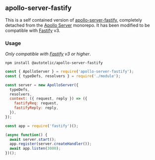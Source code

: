 ## apollo-server-fastify

This is a self contained version of [apollo-server-fastify], completely detached from the [Apollo Server] monorepo. It has been modified to be compatible with [Fastify] v3.

### Usage

_*Only compatible with [Fastify] v3 or higher*_.

```shell
npm install @autotelic/apollo-server-fastify
```

```js
const { ApolloServer } = require('apollo-server-fastify');
const { typeDefs, resolvers } = require('./module');

const server = new ApolloServer({
  typeDefs,
  resolvers,
  context: ({ request, reply }) => ({
    fastifyReq: request,
    fastifyReply: reply,
  }),
});

const app = require('fastify')();

(async function() {
  await server.start();
  app.register(server.createHandler());
  await app.listen(3000);
})();
```

[apollo-server-fastify]: https://github.com/apollographql/apollo-server/tree/master/packages/apollo-server-fastify
[apollo server]: https://github.com/apollographql/apollo-server
[fastify]: https://www.fastify.io/docs/latest/
[fastify-accepts]: https://github.com/fastify/fastify-accepts
[fastify-cors]: https://github.com/fastify/fastify-accepts
[apollographql/apollo-server#3895]: https://github.com/apollographql/apollo-server/pull/3895
[apollographql/apollo-server#2391]: https://github.com/apollographql/apollo-server/pull/2391
